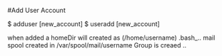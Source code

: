 #Add User Account

$ adduser [new_account]
$ useradd [new_account]

when added a homeDir will created as (/home/username)
.bash_..
mail spool created in /var/spool/mail/username
Group is creaed ..


